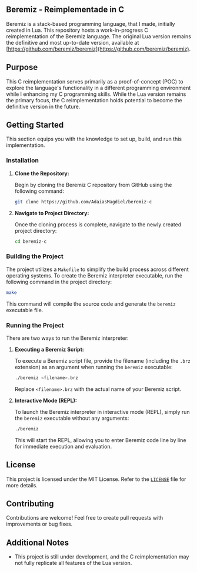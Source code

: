 ## Beremiz - Reimplementade in C

Beremiz is a stack-based programming language, that I made, initially created in Lua. This repository hosts a work-in-progress C reimplementation of the Beremiz language. The original Lua version remains the definitive and most up-to-date version, available at [https://github.com/beremiz/beremiz](https://github.com/beremiz/beremiz).

## Purpose

This C reimplementation serves primarily as a proof-of-concept (POC) to explore the language's functionality in a different programming environment while I enhancing my C programming skills. While the Lua version remains the primary focus, the C reimplementation holds potential to become the definitive version in the future.

## Getting Started

This section equips you with the knowledge to set up, build, and run this implementation.

### Installation

1. **Clone the Repository:**

   Begin by cloning the Beremiz C repository from GitHub using the following command:

   ```bash
   git clone https://github.com/AdaiasMagdiel/beremiz-c
   ```

2. **Navigate to Project Directory:**

   Once the cloning process is complete, navigate to the newly created project directory:

   ```bash
   cd beremiz-c
   ```

### Building the Project

The project utilizes a `Makefile` to simplify the build process across different operating systems. To create the Beremiz interpreter executable, run the following command in the project directory:

   ```bash
   make
   ```

This command will compile the source code and generate the `beremiz` executable file.

### Running the Project

There are two ways to run the Beremiz interpreter:

1. **Executing a Beremiz Script:**

   To execute a Beremiz script file, provide the filename (including the `.brz` extension) as an argument when running the `beremiz` executable:

   ```bash
   ./beremiz <filename>.brz
   ```

   Replace `<filename>.brz` with the actual name of your Beremiz script.

2. **Interactive Mode (REPL):**

   To launch the Beremiz interpreter in interactive mode (REPL), simply run the `beremiz` executable without any arguments:

   ```bash
   ./beremiz
   ```

   This will start the REPL, allowing you to enter Beremiz code line by line for immediate execution and evaluation.

## License

This project is licensed under the MIT License. Refer to the [`LICENSE`](LICENSE) file for more details.

## Contributing

Contributions are welcome! Feel free to create pull requests with improvements or bug fixes.

## Additional Notes

- This project is still under development, and the C reimplementation may not fully replicate all features of the Lua version.

